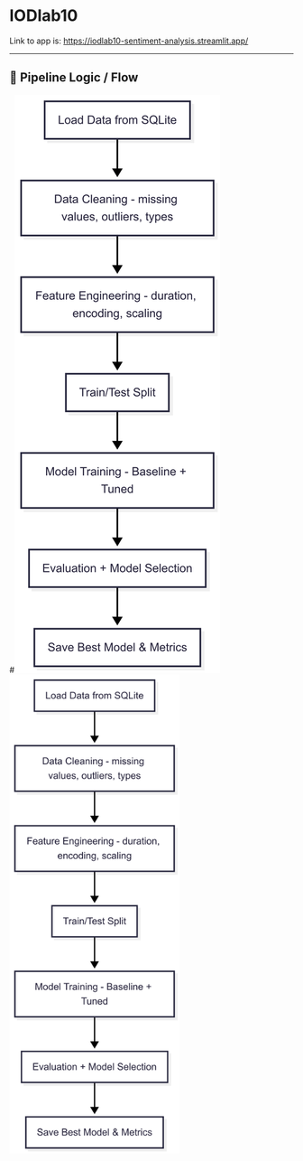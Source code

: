 # IODlab10

Link to app is: https://iodlab10-sentiment-analysis.streamlit.app/


---

## 🔄 Pipeline Logic / Flow

#![Pipeline Flow](assets/flowchart.png)
<img src="assets/flowchart.png" alt="Pipeline Flow" width="60%"/>
